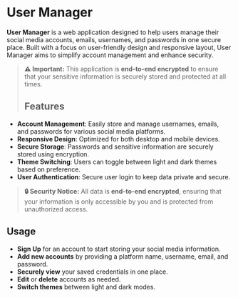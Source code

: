# User Manager

**User Manager** is a web application designed to help users manage their social media accounts, emails, usernames, and passwords in one secure place. Built with a focus on user-friendly design and responsive layout, User Manager aims to simplify account management and enhance security.

> **⚠️ Important:** This application is **end-to-end encrypted** to ensure that your sensitive information is securely stored and protected at all times.
>
> ## Features

- **Account Management**: Easily store and manage usernames, emails, and passwords for various social media platforms.
- **Responsive Design**: Optimized for both desktop and mobile devices.
- **Secure Storage**: Passwords and sensitive information are securely stored using encryption.
- **Theme Switching**: Users can toggle between light and dark themes based on preference.
- **User Authentication**: Secure user login to keep data private and secure.
  
> **🔒 Security Notice:** All data is **end-to-end encrypted**, ensuring that your information is only accessible by you and is protected from unauthorized access.
>
> 
## Usage

- **Sign Up** for an account to start storing your social media information.
- **Add new accounts** by providing a platform name, username, email, and password.
- **Securely view** your saved credentials in one place.
- **Edit** or **delete** accounts as needed.
- **Switch themes** between light and dark modes.

